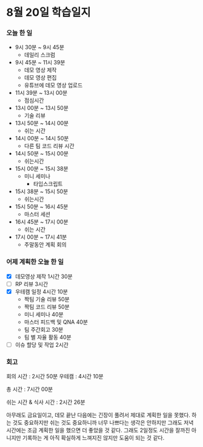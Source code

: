 # 8월 20일 학습일지

### 오늘 한 일

- 9시 30분 ~ 9시 45분
  - 데일리 스크럼
- 9시 45분 ~ 11시 39분
  - 데모 영상 제작
  - 데모 영상 편집
  - 유튜브에 데모 영상 업로드
- 11시 39분 ~ 13시 00분
  - 점심시간
- 13시 00분 ~ 13시 50분
  - 기술 리뷰
- 13시 50분 ~ 14시 00분
  - 쉬는 시간
- 14시 00분 ~ 14시 50분
  - 다른 팀 코드 리뷰 시간
- 14시 50분 ~ 15시 00분
  - 쉬는시간
- 15시 00분 ~ 15시 38분
  - 미니 세미나
    - 타입스크립트
- 15시 38분 ~ 15시 50분
  - 쉬는시간
- 15시 50분 ~ 16시 45분
  - 마스터 세션
- 16시 45분 ~ 17시 00분
  - 쉬는 시간
- 17시 00분 ~ 17시 41분
  - 주말동안 계획 회의

### 어제 계획한 오늘 한 일

- [x] 데모영상 제작 1시간 30분
- [ ] RP 리뷰 3시간
- [x] 우테캠 일정 4시간 10분
  - 짝팀 기술 리뷰 50분
  - 짝팀 코드 리뷰 50분
  - 미니 세미나 40분
  - 마스터 피드백 및 QNA 40분
  - 팀 주간회고 30분
  - 팀 별 자율 활동 40분
- [ ] 이슈 할당 및 작업 2시간

### 회고

회의 시간 : 2시간 50분
우테캠 : 4시간 10분

총 시간 : 7시간 00분

쉬는 시간 & 식사 시간 : 2시간 26분

아무래도 금요일이고, 데모 끝난 다음에는 긴장이 풀려서 제대로 계획한 일을 못했다. 하는 것도 중요하지만 쉬는 것도 중요하니까 너무 나쁘다는 생각은 안하지만 그래도 저녁 시간에는 조금 계획한 일을 했으면 더 좋았을 것 같다. 그래도 2일정도 시간을 잘까진 아니지만 기록하는 게 아직 확실하게 느껴지진 않지만 도움이 되는 것 같다.
